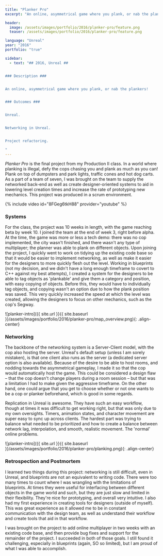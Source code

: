 ```yaml
---
title: "Planker Pro"
excerpt: "An online, asymmetrical game where you plank, or nab the plankers!"

header:
  image: /assets/images/portfolio/2016/planker-pro/feature.png
  teaser: /assets/images/portfolio/2016/planker-pro/feature.png

language: "Unreal"
year: "2016"
portfolio: "true"

sidebar:
  - text: "## 2016, Unreal ##


### Description ###


An online, asymmetrical game where you plank, or nab the plankers!


### Outcomes ###


Unreal.


Networking in Unreal.


Project refactoring.

"
---
```


_Planker Pro_ is the final project from my Production II class. In a world where planking is illegal, defy the cops chasing you and plank as much as you can! Plank on top of dumpsters and park lights, traffic cones and hot dog carts. As a part of a team of seven, I was brought on the team to supply the networked back-end as well as create designer-oriented systems to aid in lowering level creation times and increase the rate of prototyping new mechanics. This project was produced in a scrum environment.

{% include video id="8FGeg6tkH88" provider="youtube" %}


### Systems ###

For the class, the project was 10 weeks in length, with the game reaching beta by week 10. I joined the team at the end of week 3, right before alpha. At the time, the game was more or less a tech demo: there was no cop implemented, the city wasn't finished, and there wasn't any type of multiplayer; the planner was able to plank on different objects. Upon joining the project, I quickly went to work on tidying up the existing code base so that it would be easier to implement networking, as well as make it easier for the designers to more quickly flesh out the level. Working in blueprints (not my decision, and we didn't have a long enough timeframe to covert to C++ against my best attempts), I created a system for the designers to be able to tag objects as 'plankable' and give them a category and position, with easy copying of objects. Before this, they would have to individually tag objects, and copying wasn't an option due to how the plank position was saved. This very quickly increased the speed at which the level was created, allowing the designers to focus on other mechanics, such as the cop's Segway.

![planker-intro]({{ site.url }}{{ site.baseurl }}/assets/images/portfolio/2016/planker-pro/map_overview.png){: .align-center}


### Networking ###

The backbone of the networking system is a Server-Client model, with the cop also hosting the server. Unreal's default setup (unless I am sorely mistaken), is that one client also runs as the server (a dedicated server option is also available). Because of the desire to be able to host rooms, and nodding towards the asymmetrical gameplay, I made it so that the cop would automatically host the game. This could be considered a design flaw – that the cop doesn't change players during a room session – but that was a limitation I had to make given the aggressive timeframe. On the other hand, one could argue that you get to choose whether or not one wants to be a cop or planker beforehand, which is good in some regards.

Replication in Unreal is awesome. They have such an easy workflow, though at times it was difficult to get working right, but that was only due to my own oversights. Timers, animation states, and character movement are super easy to sync up across clients. The hardest part was trying to balance what needed to be prioritized and how to create a balance between network lag, interpolation, and smooth, realistic movement. The 'normal' online problems.

![planker-intro]({{ site.url }}{{ site.baseurl }}/assets/images/portfolio/2016/planker-pro/planking.png){: .align-center}


### Retrospection and Postmortem ###

I learned two things during this project: networking is still difficult, even in Unreal, and blueprints are not an equivalent to writing code. There were too many times to count where I was wrangling with the limitations of blueprints. At times they were useful for interfacing between different objects in the game world and such, but they are just slow and limited in their flexibility. They're nice for prototyping, and overall very intuitive. I also had my first experience in creating tools for designers (outside of myself). This was great experience as it allowed me to be in constant communication with the design team, as well as understand their workflow and create tools that aid in that workflow.

I was brought on the project to add online multiplayer in two weeks with an existing code base, and then provide bug fixes and support for the remainder of the project. I succeeded in both of those goals. I still found it challenging, especially in blueprints (again, SO so limited), but I am proud of what I was able to accomplish.
